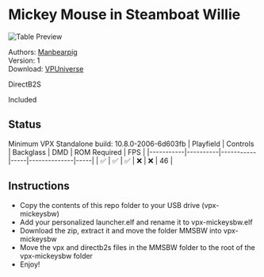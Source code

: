 # Mickey Mouse in Steamboat Willie

![Table Preview](https://github.com/Mar3nBu/vpx-images/blob/main/vpx-mickeysbwbw.png)
                 

Authors: [Manbearpig](https://vpuniverse.com/profile/32743-manbearpig/)  
Version: 1  
Download: [VPUniverse](https://vpuniverse.com/files/file/9843-mickey-mouse-in-steamboat-willie-original-2022-manbearpig/)

DirectB2S

Included

## Status 

Minimum VPX Standalone build: 10.8.0-2006-6d603fb
| Playfield | Controls | Backglass | DMD | ROM Required | FPS | 
|-----------|----------|-----------|-----|--------------|-----|
| :white_check_mark: | :white_check_mark: | :white_check_mark: | :x: | :x: | 46 |

## Instructions

- Copy the contents of this repo folder to your USB drive (vpx-mickeysbw)
- Add your personalized launcher.elf and rename it to vpx-mickeysbw.elf
- Download the zip, extract it and move the folder MMSBW into vpx-mickeysbw
- Move the vpx and directb2s files in the MMSBW folder to the root of the vpx-mickeysbw folder
- Enjoy!